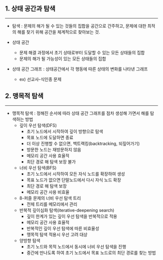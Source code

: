 ## 1. 상태 공간과 탐색
----------------------

* 탐색
  : 문제의 해가 될 수 있는 것들의 집합을 공간으로 간주하고, 문제에 대한 최적의 해를 찾기 위해 공간을 체계적으로 찾아보는 것.

* 상태 공간
  - 문제 해결 과정에서 초기 상태로부터 도달할 수 있는 모든 상태들의 집합
  - 문제의 해가 될 가능성이 있는 모든 상태들의 집합
    
* 상태 공간 그래프 : 상태공간에서 각 행동에 따른 상태의 변화를 나타낸 그래프
    - ex) 선교사-식인종 문제
 
## 2. 맹목적 탐색
----------------------

* 맹목적 탐색 : 정해진 순서에 따라 상태 공간 그래프를 점차 생성해 가면서 해를 탐색하는 방법
   - 깊이 우선 탐색(DFS)
      + 초기 노드에서 시작하여 깊이 방향으로 탐색
      + 목표 노드에 도달하면 종료
      + 더 이상 진행할 수 없으면, 백트랙킹(backtracking, 되짚어가기) 
      + 방문한 노드는 재방문하지 않음
      + 메모리 공간 사용 효율적
      + 최단 경로 해 탐색 보장 불가
   - 너비 우선 탐색(BFS)
      + 초기 노드에서 시작하여 모든 자식 노드를 확장하여 생성
      + 목표 노드가 없으면 단말노드에서 다시 자식 노드 확장
      + 최단 경로 해 탐색 보장
      + 메모리 공간 사용 비효율
   - 8-퍼즐 문제의 너비 우선 탐색 트리
      + 전체 트리를 메모리에서 관리
   - 반복적 깊이심화 탐색(iterative-deepening search)
     + 깊이 한계가 있는 깊이 우선 탐색을 반복적으로 적용
     + 메모리 공간 사용 효율적
     + 반복적인 깊이 우선 탐색에 따른 비효율성
     + 맹목적 탐색 적용시 우선 고려 대상
   - 양방향 탐색
     + 초기 노드와 목적 노드에서 동시에 너비 우선 탐색을 진행
     + 중간에 만나도록 하여 초기 노드에서 목표 노드로의 최단 경로를 찾는 방법 
